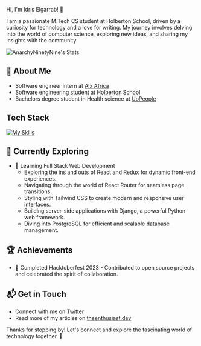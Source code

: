  Hi, I'm Idris Elgarrab! 👋

I am a passionate M.Tech CS student at Holberton School, driven by a curiosity for technology and a love for writing. My journey involves delving into the world of computer science, exploring new ideas, and sharing my insights with the community.

![AnarchyNinetyNine's Stats](https://github-readme-stats.vercel.app/api?username=anarchyninetynine&theme=vue-dark&show_icons=true&hide_border=true&count_private=true)

## 🚀 About Me
- Software engineer intern at [Alx Africa](https://www.alxafrica.com/)
- Software engineering student at [Holberton School](https://www.holbertonschool.com/)
- Bachelors degree student in Health science at [UoPeople](https://www.uopeople.edu/)



## Tech Stack
[![My Skills](https://skillicons.dev/icons?i=c,python,java,javascript,php,flask,bash,html,css,bootstrap,p5js,nodejs,figma,tensorflow,linux,ubuntu&perline=3)](https://skillicons.dev)

## 🌱 Currently Exploring

- 🚀 Learning Full Stack Web Development
  - Exploring the ins and outs of React and Redux for dynamic front-end experiences.
  - Navigating through the world of React Router for seamless page transitions.
  - Styling with Tailwind CSS to create modern and responsive user interfaces.
  - Building server-side applications with Django, a powerful Python web framework.
  - Diving into PostgreSQL for efficient and scalable database management.

 ## 🏆 Achievements

- 🌟 Completed Hacktoberfest 2023 - Contributed to open source projects and celebrated the spirit of collaboration.


## 📬 Get in Touch

- Connect with me on [Twitter](https://twitter.com/introvertedbot)
- Read more of my articles on [theenthusiast.dev](https://theenthusiast.dev)

Thanks for stopping by! Let's connect and explore the fascinating world of technology together. 🚀

